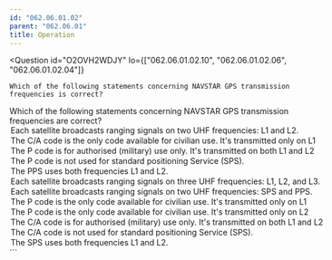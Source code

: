 ```yaml
---
id: "062.06.01.02"
parent: "062.06.01"
title: Operation
---
```


<Question
id="O2OVH2WDJY"
lo={["062.06.01.02.10", "062.06.01.02.06", "062.06.01.02.04"]}

>   <Text variant="oneCorrect">

    Which of the following statements concerning NAVSTAR GPS transmission
    frequencies is correct?

  </Text>
  <Text variant="multipleCorrect" select={5}>
    Which of the following statements concerning NAVSTAR GPS transmission
    frequencies are correct?
  </Text>
  <Option correct>
    Each satellite broadcasts ranging signals on two UHF frequencies: L1 and L2.
  </Option>
  <Option correct>
    The C/A code is the only code available for civilian use. It's transmitted
    only on L1
  </Option>
  <Option correct>
    The P code is for authorised (military) use only. It's transmitted on both
    L1 and L2
  </Option>
  <Option correct>
    The P code is not used for standard positioning Service (SPS).
  </Option>
  <Option correct>The PPS uses both frequencies L1 and L2.</Option>
  <Option why="There are only two frequencies L1 and L2">
    Each satellite broadcasts ranging signals on three UHF frequencies: L1, L2,
    and L3.
  </Option>
  <Option why="The two frequencies are L1 and L2">
    Each satellite broadcasts ranging signals on two UHF frequencies: SPS and
    PPS.
  </Option>
  <Option why="P code stands for Precision code. Only the C/A (Coarse acquisition) code is available for civilian use.">
    The P code is the only code available for civilian use. It's transmitted
    only on L1
  </Option>
  <Option why="P code stands for Precision code. Only the C/A (Coarse acquisition) code is available for civilian use.">
    The P code is the only code available for civilian use. It's transmitted
    only on L2
  </Option>
  <Option why="The C/A (Coarse acquisition) code is available for civilian use.">
    The C/A code is for authorised (military) use only. It's transmitted on both
    L1 and L2
  </Option>
  <Option why="The C/A (Coarse acquisition) is the only code used in SPS.">
    The C/A code is not used for standard positioning Service (SPS).
  </Option>
  <Option why="The standard precision service only uses de C/A code which is only available on the L1 frequency.">
    The SPS uses both frequencies L1 and L2.
  </Option>
</Question>
```

